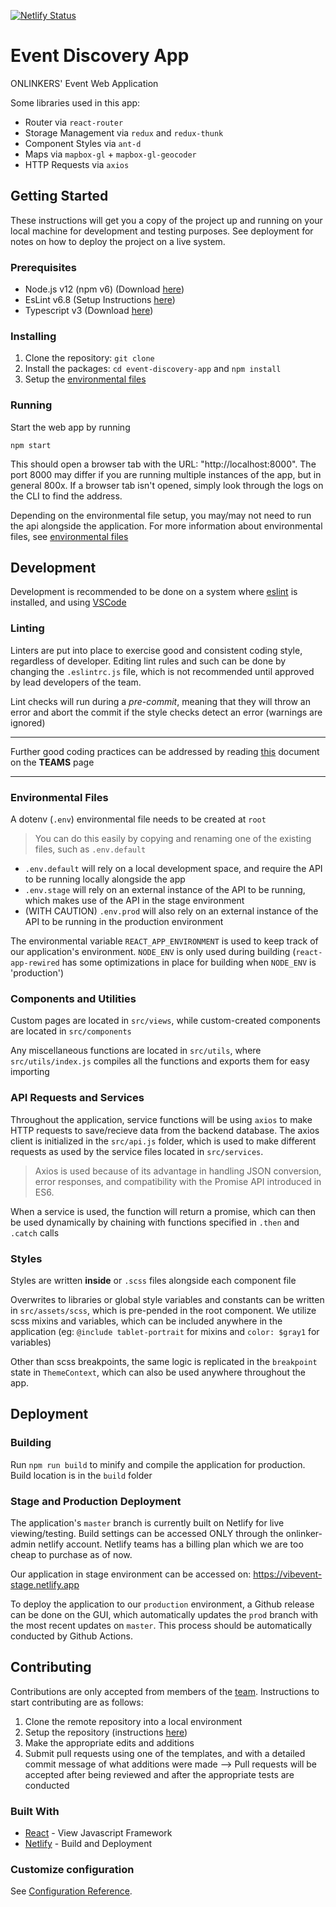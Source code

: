 [![Netlify Status](https://api.netlify.com/api/v1/badges/91ce92f8-211d-4058-98c5-c57183cc31b9/deploy-status)](https://app.netlify.com/sites/onlinker-app/deploys)

# Event Discovery App
ONLINKERS' Event Web Application

Some libraries used in this app:
- Router via `react-router`
- Storage Management via `redux` and `redux-thunk`
- Component Styles via `ant-d`
- Maps via `mapbox-gl` + `mapbox-gl-geocoder`
- HTTP Requests via `axios`

## Getting Started

These instructions will get you a copy of the project up and running on your local machine for development and testing purposes. See deployment for notes on how to deploy the project on a live system.

### Prerequisites

- Node.js v12 (npm v6) (Download [here](https://nodejs.org/en/download/))
- EsLint v6.8 (Setup Instructions [here](https://eslint.org/))
- Typescript v3 (Download [here](https://www.typescriptlang.org/))

### Installing

1. Clone the repository: ```git clone```
2. Install the packages: ```cd event-discovery-app``` and ```npm install```
3. Setup the [environmental files](#environmental-files)

### Running

Start the web app by running

```npm start```

This should open a browser tab with the URL: "http://localhost:8000". The port 8000 may differ if you are running multiple instances of the app, but in general 800x. If a browser tab isn't opened, simply look through the logs on the CLI to find the address.

Depending on the environmental file setup, you may/may not need to run the api alongside the application. For more information about environmental files, see [environmental files](#environmental-files)

## Development

Development is recommended to be done on a system where [eslint](https://eslint.org/) is installed, and using [VSCode](https://code.visualstudio.com/)

### Linting

Linters are put into place to exercise good and consistent coding style, regardless of developer. Editing lint rules and such can be done by changing the `.eslintrc.js` file, which is not recommended until approved by lead developers of the team.

Lint checks will run during a *pre-commit*, meaning that they will throw an error and abort the commit if the style checks detect an error (warnings are ignored)

<hr />

Further good coding practices can be addressed by reading [this](https://github.com/orgs/onlinkers/teams/principal/discussions/1) document on the **TEAMS** page

<hr />

### Environmental Files

A dotenv (`.env`) environmental file needs to be created at `root`

> You can do this easily by copying and renaming one of the existing files, such as `.env.default`

- `.env.default` will rely on a local development space, and require the API to be running locally alongside the app
- `.env.stage` will rely on an external instance of the API to be running, which makes use of the API in the stage environment
- (WITH CAUTION) `.env.prod` will also rely on an external instance of the API to be running in the production environment

The environmental variable `REACT_APP_ENVIRONMENT` is used to keep track of our application's environment. `NODE_ENV` is only used during building (`react-app-rewired` has some optimizations in place for building when `NODE_ENV` is 'production')

### Components and Utilities

Custom pages are located in `src/views`, while custom-created components are located in `src/components`

Any miscellaneous functions are located in `src/utils`, where `src/utils/index.js` compiles all the functions and exports them for easy importing

### API Requests and Services

Throughout the application, service functions will be using `axios` to make HTTP requests to save/recieve data from the backend database. The axios client is initialized in the `src/api.js` folder, which is used to make different requests as used by the service files located in `src/services`.

> Axios is used because of its advantage in handling JSON conversion, error responses, and compatibility with the Promise API introduced in ES6. 

When a service is used, the function will return a promise, which can then be used dynamically by chaining with functions specified in `.then` and `.catch` calls

### Styles

Styles are written **inside** or `.scss` files alongside each component file

Overwrites to libraries or global style variables and constants can be written in `src/assets/scss`, which is pre-pended in the root component. We utilize scss mixins and variables, which can be included anywhere in the application (eg: `@include tablet-portrait` for mixins and `color: $gray1` for variables)

Other than scss breakpoints, the same logic is replicated in the `breakpoint` state in `ThemeContext`, which can also be used anywhere throughout the app.

## Deployment

### Building

Run `npm run build` to minify and compile the application for production. Build location is in the `build` folder

### Stage and Production Deployment

The application's `master` branch is currently built on Netlify for live viewing/testing. Build settings can be accessed ONLY through the onlinker-admin netlify account. Netlify teams has a billing plan which we are too cheap to purchase as of now.

Our application in stage environment can be accessed on: https://vibevent-stage.netlify.app

To deploy the application to our `production` environment, a Github release can be done on the GUI, which automatically updates the `prod` branch with the most recent updates on `master`. This process should be automatically conducted by Github Actions.

## Contributing

Contributions are only accepted from members of the [team](https://github.com/orgs/onlinkers/people). Instructions to start contributing are as follows:

1. Clone the remote repository into a local environment
2. Setup the repository (instructions [here](#getting-started))
3. Make the appropriate edits and additions
4. Submit pull requests using one of the templates, and with a detailed commit message of what additions were made
--> Pull requests will be accepted after being reviewed and after the appropriate tests are conducted

### Built With

* [React](https://reactjs.org/docs/getting-started.html) - View Javascript Framework
* [Netlify](https://www.netlify.com/) - Build and Deployment

### Customize configuration
See [Configuration Reference](https://create-react-app.dev/docs/advanced-configuration/).